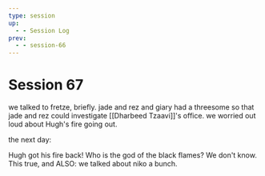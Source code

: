 ```yaml
---
type: session
up:
  - - Session Log
prev:
  - - session-66
---
```


# Session 67

we talked to fretze, briefly.
jade and rez and giary had a threesome so that jade and rez could investigate [[Dharbeed Tzaavi]]'s office.
we worried out loud about Hugh's fire going out.

the next day:

Hugh got his fire back!
Who is the god of the black flames? We don't know.
This true, and ALSO: we talked about niko a bunch. 

